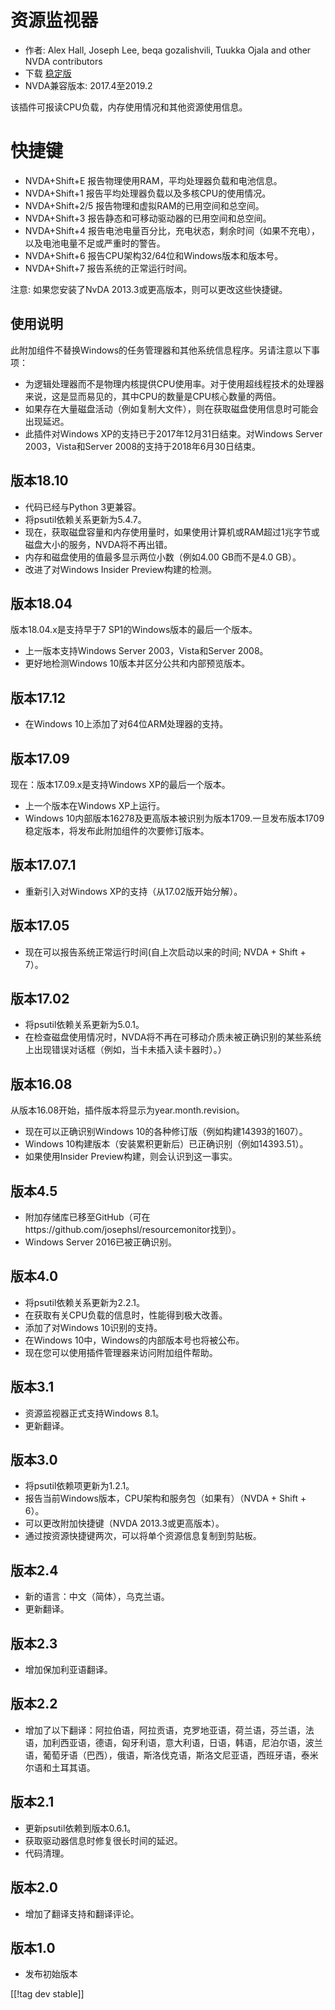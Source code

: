 # 资源监视器 #

* 作者: Alex Hall, Joseph Lee, beqa gozalishvili, Tuukka Ojala and other NVDA
  contributors
* 下载 [稳定版][1]
* NVDA兼容版本: 2017.4至2019.2

该插件可报读CPU负载，内存使用情况和其他资源使用信息。

# 快捷键 #

* NVDA+Shift+E 报告物理使用RAM，平均处理器负载和电池信息。
* NVDA+Shift+1 报告平均处理器负载以及多核CPU的使用情况。
* NVDA+Shift+2/5 报告物理和虚拟RAM的已用空间和总空间。
* NVDA+Shift+3 报告静态和可移动驱动器的已用空间和总空间。
* NVDA+Shift+4 报告电池电量百分比，充电状态，剩余时间（如果不充电），以及电池电量不足或严重时的警告。
* NVDA+Shift+6 报告CPU架构32/64位和Windows版本和版本号。
* NVDA+Shift+7 报告系统的正常运行时间。

注意:
如果您安装了NvDA 2013.3或更高版本，则可以更改这些快捷键。

## 使用说明 ##

此附加组件不替换Windows的任务管理器和其他系统信息程序。另请注意以下事项：

* 为逻辑处理器而不是物理内核提供CPU使用率。对于使用超线程技术的处理器来说，这是显而易见的，其中CPU的数量是CPU核心数量的两倍。
* 如果存在大量磁盘活动（例如复制大文件），则在获取磁盘使用信息时可能会出现延迟。
* 此插件对Windows XP的支持已于2017年12月31日结束。对Windows Server 2003，Vista和Server
  2008的支持于2018年6月30日结束。

## 版本18.10

* 代码已经与Python 3更兼容。
* 将psutil依赖关系更新为5.4.7。
* 现在，获取磁盘容量和内存使用量时，如果使用计算机或RAM超过1兆字节或磁盘大小的服务，NVDA将不再出错。
* 内存和磁盘使用的值最多显示两位小数（例如4.00 GB而不是4.0 GB）。
* 改进了对Windows Insider Preview构建的检测。

## 版本18.04

版本18.04.x是支持早于7 SP1的Windows版本的最后一个版本。

* 上一版本支持Windows Server 2003，Vista和Server 2008。
* 更好地检测Windows 10版本并区分公共和内部预览版本。

## 版本17.12

* 在Windows 10上添加了对64位ARM处理器的支持。

## 版本17.09

现在：版本17.09.x是支持Windows XP的最后一个版本。

* 上一个版本在Windows XP上运行。
* Windows 10内部版本16278及更高版本被识别为版本1709.一旦发布版本1709稳定版本，将发布此附加组件的次要修订版本。

## 版本17.07.1

* 重新引入对Windows XP的支持（从17.02版开始分解）。

## 版本17.05

* 现在可以报告系统正常运行时间(自上次启动以来的时间; NVDA + Shift + 7）。

## 版本17.02

* 将psutil依赖关系更新为5.0.1。
* 在检查磁盘使用情况时，NVDA将不再在可移动介质未被正确识别的某些系统上出现错误对话框（例如，当卡未插入读卡器时）。）

## 版本16.08

从版本16.08开始，插件版本将显示为year.month.revision。

* 现在可以正确识别Windows 10的各种修订版（例如构建14393的1607）。
* Windows 10构建版本（安装累积更新后）已正确识别（例如14393.51）。
* 如果使用Insider Preview构建，则会认识到这一事实。

## 版本4.5 ##

* 附加存储库已移至GitHub（可在https://github.com/josephsl/resourcemonitor找到）。
* Windows Server 2016已被正确识别。

## 版本4.0 ##

* 将psutil依赖关系更新为2.2.1。
* 在获取有关CPU负载的信息时，性能得到极大改善。
* 添加了对Windows 10识别的支持。
* 在Windows 10中，Windows的内部版本号也将被公布。
* 现在您可以使用插件管理器来访问附加组件帮助。

## 版本3.1 ##

* 资源监视器正式支持Windows 8.1。
* 更新翻译。

## 版本3.0 ##

* 将psutil依赖项更新为1.2.1。
* 报告当前Windows版本，CPU架构和服务包（如果有）（NVDA + Shift + 6）。
* 可以更改附加快捷键（NVDA 2013.3或更高版本）。
* 通过按资源快捷键两次，可以将单个资源信息复制到剪贴板。

## 版本2.4 ##

* 新的语言：中文（简体），乌克兰语。
* 更新翻译。

## 版本2.3 ##

* 增加保加利亚语翻译。

## 版本2.2 ##

* 增加了以下翻译：阿拉伯语，阿拉贡语，克罗地亚语，荷兰语，芬兰语，法语，加利西亚语，德语，匈牙利语，意大利语，日语，韩语，尼泊尔语，波兰语，葡萄牙语（巴西），俄语，斯洛伐克语，斯洛文尼亚语，西班牙语，泰米尔语和土耳其语。

## 版本2.1 ##

* 更新psutil依赖到版本0.6.1。
* 获取驱动器信息时修复很长时间的延迟。
* 代码清理。

## 版本2.0 ##

* 增加了翻译支持和翻译评论。

## 版本1.0 ##

* 发布初始版本

[[!tag dev stable]]

[1]: https://addons.nvda-project.org/files/get.php?file=rm
